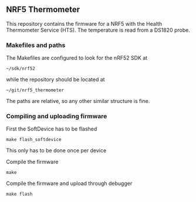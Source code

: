 ## NRF5 Thermometer

This repository contains the firmware for a NRF5 with the Health Thermometer Service (HTS). The temperature is read from a DS1820 probe.

### Makefiles and paths

The Makefiles are configured to look for the nRF52 SDK at

    ~/sdk/nrf52

while the repository should be located at

    ~/git/nrf5_thermometer

The paths are relative, so any other similar structure is fine.

### Compiling and uploading firmware

First the SoftDevice has to be flashed

    make flash_softdevice

This only has to be done once per device  

Compile the firmware

    make

Compile the firmware and upload through debugger

    make flash
